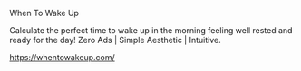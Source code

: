 When To Wake Up

Calculate the perfect time to wake up in the morning feeling well rested and ready for the day! Zero Ads | Simple Aesthetic | Intuitive.

https://whentowakeup.com/
